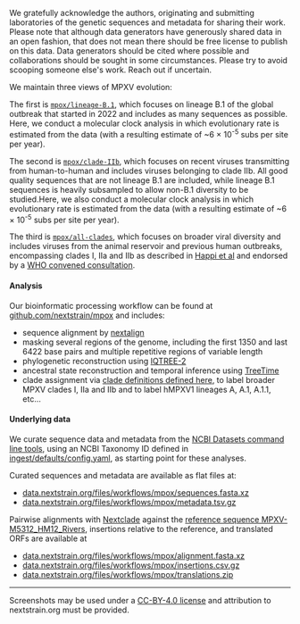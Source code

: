 We gratefully acknowledge the authors, originating and submitting laboratories of the genetic sequences and metadata for sharing their work. Please note that although data generators have generously shared data in an open fashion, that does not mean there should be free license to publish on this data. Data generators should be cited where possible and collaborations should be sought in some circumstances. Please try to avoid scooping someone else's work. Reach out if uncertain.

We maintain three views of MPXV evolution:

The first is [`mpox/lineage-B.1`](https://nextstrain.org/mpox/lineage-B.1), which focuses on lineage B.1 of the global outbreak that started in 2022 and includes as many sequences as possible. Here, we conduct a molecular clock analysis in which evolutionary rate is estimated from the data (with a resulting estimate of ~6 &times; 10<sup>-5</sup> subs per site per year).

The second is [`mpox/clade-IIb`](https://nextstrain.org/mpox/clade-IIb), which focuses on recent viruses transmitting from human-to-human and includes viruses belonging to clade IIb. All good quality sequences that are not lineage B.1 are included, while lineage B.1 sequences is heavily subsampled to allow non-B.1 diversity to be studied.Here, we also conduct a molecular clock analysis in which evolutionary rate is estimated from the data (with a resulting estimate of ~6 &times; 10<sup>-5</sup> subs per site per year).

The third is [`mpox/all-clades`](https://nextstrain.org/mpox/all-clades), which focuses on broader viral diversity and includes viruses from the animal reservoir and previous human outbreaks, encompassing clades I, IIa and IIb as described in [Happi et al](https://doi.org/10.1371/journal.pbio.3001769) and endorsed by a [WHO convened consultation](https://worldhealthorganization.cmail20.com/t/ViewEmail/d/422BD62D623B6A3D2540EF23F30FEDED/F75AF81C90108C72B4B1B1F623478121?alternativeLink=False).

#### Analysis
Our bioinformatic processing workflow can be found at [github.com/nextstrain/mpox](https://github.com/nextstrain/mpox) and includes:
- sequence alignment by [nextalign](https://docs.nextstrain.org/projects/nextclade/en/stable/user/nextalign-cli.html)
- masking several regions of the genome, including the first 1350 and last 6422 base pairs and multiple repetitive regions of variable length
- phylogenetic reconstruction using [IQTREE-2](http://www.iqtree.org/)
- ancestral state reconstruction and temporal inference using [TreeTime](https://github.com/neherlab/treetime)
- clade assignment via [clade definitions defined here](https://github.com/nextstrain/mpox/blob/-/phylogenetic/defaults/clades.tsv), to label broader MPXV clades I, IIa and IIb and to label hMPXV1 lineages A, A.1, A.1.1, etc...

#### Underlying data
We curate sequence data and metadata from the [NCBI Datasets command line tools](https://www.ncbi.nlm.nih.gov/datasets/docs/v2/download-and-install/),
using an NCBI Taxonomy ID defined in [ingest/defaults/config.yaml](https://github.com/nextstrain/mpox/blob/-/ingest/defaults/config.yaml), as starting point for these analyses.

Curated sequences and metadata are available as flat files at:
- [data.nextstrain.org/files/workflows/mpox/sequences.fasta.xz](https://data.nextstrain.org/files/workflows/mpox/sequences.fasta.xz)
- [data.nextstrain.org/files/workflows/mpox/metadata.tsv.gz](https://data.nextstrain.org/files/workflows/mpox/metadata.tsv.gz)

Pairwise alignments with [Nextclade](https://clades.nextstrain.org/) against the [reference sequence MPXV-M5312_HM12_Rivers](https://www.ncbi.nlm.nih.gov/nuccore/NC_063383), insertions relative to the reference, and translated ORFs are available at
- [data.nextstrain.org/files/workflows/mpox/alignment.fasta.xz](https://data.nextstrain.org/files/workflows/mpox/alignment.fasta.xz)
- [data.nextstrain.org/files/workflows/mpox/insertions.csv.gz](https://data.nextstrain.org/files/workflows/mpox/insertions.csv.gz)
- [data.nextstrain.org/files/workflows/mpox/translations.zip](https://data.nextstrain.org/files/workflows/mpox/translations.zip)

---

Screenshots may be used under a [CC-BY-4.0 license](https://creativecommons.org/licenses/by/4.0/) and attribution to nextstrain.org must be provided.

